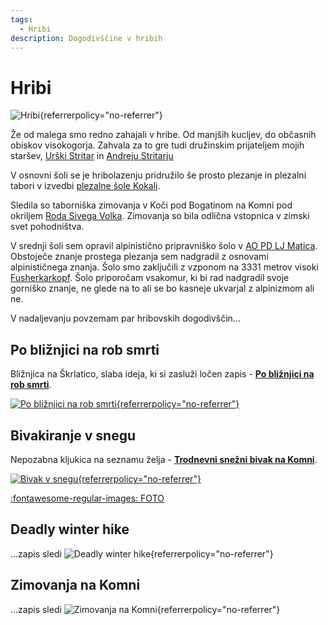 ```yaml
---
tags:
  - Hribi
description: Dogodivščine v hribih
---
```


# Hribi

![Hribi](https://lh3.googleusercontent.com/pw/AP1GczNJEXRoOZA04uyzS5P8LQycsRZ96-mWg3ildOLyMxvobrIGZUmTM6fMKy66LQtFuHmkXiDOMytPEQQIksaUOO1PP1e9-3JDyd7RF1XUIPQuBVk5f2plkzUAMiFXbI0M62nHX5mE2j0z5zzQDNgOexniZA=w1470-h826-s-no-gm?authuser=0 "Hribi"){referrerpolicy="no-referrer"}

Že od malega smo redno zahajali v hribe. Od manjših kucljev, do občasnih obiskov visokogorja. Zahvala za to gre tudi družinskim prijateljem mojih staršev, [Urški Stritar](https://365.rtvslo.si/arhiv/nocni-obisk/174536712) in [Andreju Stritarju](https://emka.si/pages/andrej-stritar)

V osnovni šoli se je hribolazenju pridružilo še prosto plezanje in plezalni tabori v izvedbi [plezalne šole Kokalj](https://www.plezanje-kokalj.si/). 

Sledila so taborniška zimovanja v Koči pod Bogatinom na Komni pod okriljem [Roda Sivega Volka](https://rodsivegavolka.si/). Zimovanja so bila odlična vstopnica v zimski svet pohodništva. 

V srednji šoli sem opravil alpinistično pripravniško šolo v [AO PD LJ Matica](https://www.pd-ljmatica.si/odseki/ao/). 
Obstoječe znanje prostega plezanja sem nadgradil z osnovami alpinističnega znanja. Šolo smo zaključili z vzponom na 3331 metrov visoki [Fusherkarkopf](https://photos.app.goo.gl/PFXMepbpQTd3Vwuk7). Šolo priporočam vsakomur, ki bi rad nadgradil svoje gorniško znanje, ne glede na to ali se bo kasneje ukvarjal z alpinizmom ali ne. 

V nadaljevanju povzemam par hribovskih dogodivščin...

## Po bližnjici na rob smrti

Bližnjica na Škrlatico, slaba ideja, ki si zasluži ločen zapis - **[Po bližnjici na rob smrti](rob-smrti.md)**.

[![Po bližnjici na rob smrti](https://lh3.googleusercontent.com/pw/AP1GczPZTCTCmbFfdrx1x7G-c_dLtiTYkI76wclHDrf65Lac-OEDG5pvQ_Lp_2VoytmPvQP7PTsFzcw3TdVv4DfmCURyEMIWOttCUXBxjhcCtIHu-nzwRsJPKf6qhW9NuQ2pdupp-UMEu1tWPcb6pzU5lNcJTA=w937-h171-s-no-gm?authuser=0 "Po bližnjici na rob smrti"){referrerpolicy="no-referrer"}](rob-smrti.md)

## Bivakiranje v snegu

Nepozabna kljukica na seznamu želja  - **[Trodnevni snežni bivak na Komni](bivak-v-snegu.md)**.

[![Bivak v snegu](https://lh3.googleusercontent.com/pw/AP1GczOUAtAr2j1mhQPGZnOEVGfvTOcyjxcSInLW3Vm4Vtzn9tl7Rfa3StIJ2glu0m_Y0nonx_zbOhG6-NxESt4z9TXITcMleVLWMsiW6zETs4ihsAwvWqThnU82s3O3af8NEShMlVvviXjjKajh80Kn7ULvrg=w913-h913-s-no-gm?authuser=0 "Bivak v snegu"){referrerpolicy="no-referrer"}](bivak-v-snegu.md)

[:fontawesome-regular-images: FOTO](https://photos.app.goo.gl/eAwjfiRK5bKcZvv9A)

## Deadly winter hike

...zapis sledi
![Deadly winter hike](https://lh3.googleusercontent.com/pw/AP1GczMIAJc3O7TWAGmXDx32xm_621ncSBt-EMzUMuZX-i90gLqBIzZ8xPLxstNQTw5CYb7i9OHWiXMyVKvGzaBQepg6hlvwNfvsCR3tJNNPeMejBB1W-cRPYtuGAH-w3uygKnlRbOvK84cfWIAD4xWNC59rEA=w1295-h913-s-no-gm?authuser=0 "Deadly winter hike"){referrerpolicy="no-referrer"}

## Zimovanja na Komni

...zapis sledi
![Zimovanja na Komni](https://lh3.googleusercontent.com/pw/AP1GczPA7KzLEAFC2OV-cbDChPKPD0fL5rIzMN6VOTV3jk8OgqajxSzlEsI920FhvjXQ8Bg7MA0WR-cWG0ejsj8aNfz4_jzU07AvdqHIa7H256qeCPIX7vomFe2VXi43PSh5Bh5wm0qODh_84Yu0LR7KRkL91A=w1216-h913-s-no-gm?authuser=0 "Zimovanja na Komni"){referrerpolicy="no-referrer"}
